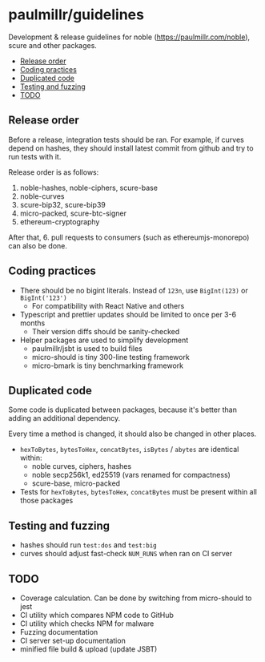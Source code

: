 # paulmillr/guidelines

Development & release guidelines for noble (https://paulmillr.com/noble), scure and other packages.

- [Release order](#release-order)
- [Coding practices](#coding-practices)
- [Duplicated code](#duplicated-code)
- [Testing and fuzzing](#testing-and-fuzzing)
- [TODO](#todo)

## Release order

Before a release, integration tests should be ran. For example, if curves depend on hashes, they should install latest commit from github and try to run tests with it.

Release order is as follows:

1. noble-hashes, noble-ciphers, scure-base
2. noble-curves
3. scure-bip32, scure-bip39
4. micro-packed, scure-btc-signer
5. ethereum-cryptography

After that, 6. pull requests to consumers (such as ethereumjs-monorepo) can also be done.

## Coding practices

- There should be no bigint literals. Instead of `123n`, use `BigInt(123)` or `BigInt('123')`
    - For compatibility with React Native and others
- Typescript and prettier updates should be limited to once per 3-6 months
    - Their version diffs should be sanity-checked
- Helper packages are used to simplify development
    - paulmillr/jsbt is used to build files
    - micro-should is tiny 300-line testing framework
    - micro-bmark is tiny benchmarking framework

## Duplicated code

Some code is duplicated between packages, because it's better than adding an additional dependency.

Every time a method is changed, it should also be changed in other places.

- `hexToBytes`, `bytesToHex`, `concatBytes`, `isBytes` / `abytes` are identical within:
    - noble curves, ciphers, hashes
    - noble secp256k1, ed25519 (vars renamed for compactness)
    - scure-base, micro-packed
- Tests for `hexToBytes`, `bytesToHex`, `concatBytes` must be present within all those packages

## Testing and fuzzing

- hashes should run `test:dos` and `test:big`
- curves should adjust fast-check `NUM_RUNS` when ran on CI server

## TODO

- Coverage calculation. Can be done by switching from micro-should to jest
- CI utility which compares NPM code to GitHub
- CI utility which checks NPM for malware
- Fuzzing documentation
- CI server set-up documentation
- minified file build & upload (update JSBT)

